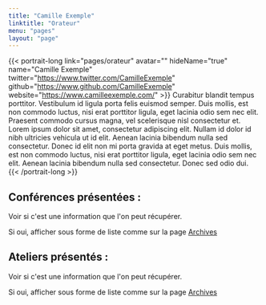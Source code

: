 ```yaml
---
title: "Camille Exemple"
linktitle: "Orateur"
menu: "pages"
layout: "page"
---
```


{{< portrait-long
    link="pages/orateur"
    avatar=""
    hideName="true"
    name="Camille Exemple"
    twitter="https://www.twitter.com/CamilleExemple"
    github="https://www.github.com/CamilleExemple"
    website="https://www.camilleexemple.com/" >}}
    Curabitur blandit tempus porttitor. Vestibulum id ligula porta felis euismod semper. Duis mollis, est non commodo luctus, nisi erat porttitor ligula, eget lacinia odio sem nec elit. Praesent commodo cursus magna, vel scelerisque nisl consectetur et.
    Lorem ipsum dolor sit amet, consectetur adipiscing elit. Nullam id dolor id nibh ultricies vehicula ut id elit. Aenean lacinia bibendum nulla sed consectetur. Donec id elit non mi porta gravida at eget metus. Duis mollis, est non commodo luctus, nisi erat porttitor ligula, eget lacinia odio sem nec elit. Aenean lacinia bibendum nulla sed consectetur. Donec sed odio dui.
{{< /portrait-long >}}

<h2>Conférences présentées&nbsp;:</h2>

<p>Voir si c'est une information que l'on peut récupérer.</p>
<p>Si oui, afficher sous forme de liste comme sur la page <a href="/pages/archives">Archives</a>

<h2>Ateliers présentés&nbsp;:</h2>

<p>Voir si c'est une information que l'on peut récupérer.</p>
<p>Si oui, afficher sous forme de liste comme sur la page <a href="/pages/archives">Archives</a>
